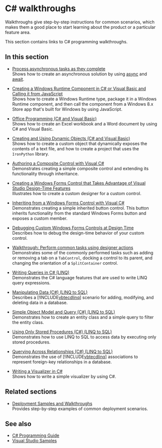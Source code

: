 # C# walkthroughs

Walkthroughs give step-by-step instructions for common scenarios, which makes them a good place to start learning about the product or a particular feature area.

 This section contains links to C# programming walkthroughs.

## In this section

- [Process asynchronous tasks as they complete](./programming-guide/concepts/async/start-multiple-async-tasks-and-process-them-as-they-complete.md)\
  Shows how to create an asynchronous solution by using [async](./language-reference/keywords/async.md) and [await](./language-reference/operators/await.md).

- [Creating a Windows Runtime Component in C# or Visual Basic and Calling it from JavaScript](/windows/uwp/winrt-components/walkthrough-creating-a-simple-windows-runtime-component-and-calling-it-from-javascript)\
  Shows how to create a Windows Runtime type, package it in a Windows Runtime component, and then call the component from a Windows 8.x Store app that's built for Windows by using JavaScript.

- [Office Programming (C# and Visual Basic)](./programming-guide/interop/walkthrough-office-programming.md)\
  Shows how to create an Excel workbook and a Word document by using C# and Visual Basic.

- [Creating and Using Dynamic Objects (C# and Visual Basic)](./programming-guide/types/walkthrough-creating-and-using-dynamic-objects.md)\
  Shows how to create a custom object that dynamically exposes the contents of a text file, and how to create a project that uses the `IronPython` library.

- [Authoring a Composite Control with Visual C#](/dotnet/desktop/winforms/controls/walkthrough-authoring-a-composite-control-with-visual-csharp)\
  Demonstrates creating a simple composite control and extending its functionality through inheritance.

- [Creating a Windows Forms Control that Takes Advantage of Visual Studio Design-Time Features](/dotnet/desktop/winforms/controls/creating-a-wf-control-design-time-features)\
  Illustrates how to create a custom designer for a custom control.

- [Inheriting from a Windows Forms Control with Visual C#](/dotnet/desktop/winforms/controls/walkthrough-inheriting-from-a-windows-forms-control-with-visual-csharp)\
  Demonstrates creating a simple inherited button control. This button inherits functionality from the standard Windows Forms button and exposes a custom member.

- [Debugging Custom Windows Forms Controls at Design Time](/dotnet/desktop/winforms/controls/walkthrough-debugging-custom-windows-forms-controls-at-design-time)\
  Describes how to debug the design-time behavior of your custom control.

- [Walkthrough: Perform common tasks using designer actions](/dotnet/desktop/winforms/controls/perform-common-tasks-design-actions)\
  Demonstrates some of the commonly performed tasks such as adding or removing a tab on a `TabControl`, docking a control to its parent, and changing the orientation of a `SplitContainer` control.

- [Writing Queries in C# (LINQ)](./programming-guide/concepts/linq/walkthrough-writing-queries-linq.md)\
  Demonstrates the C# language features that are used to write LINQ query expressions.

- [Manipulating Data (C#) (LINQ to SQL)](../framework/data/adonet/sql/linq/walkthrough-manipulating-data-csharp.md)\
  Describes a [!INCLUDE[vbtecdlinq](~/includes/vbtecdlinq-md.md)] scenario for adding, modifying, and deleting data in a database.

- [Simple Object Model and Query (C#) (LINQ to SQL)](../framework/data/adonet/sql/linq/walkthrough-simple-object-model-and-query-csharp.md)\
  Demonstrates how to create an entity class and a simple query to filter the entity class.

- [Using Only Stored Procedures (C#) (LINQ to SQL)](../framework/data/adonet/sql/linq/walkthrough-using-only-stored-procedures-csharp.md)\
  Demonstrates how to use LINQ to SQL to access data by executing only stored procedures.

- [Querying Across Relationships (C#) (LINQ to SQL)](../framework/data/adonet/sql/linq/walkthrough-querying-across-relationships-csharp.md)\
  Demonstrates the use of [!INCLUDE[vbtecdlinq](~/includes/vbtecdlinq-md.md)] associations to represent foreign-key relationships in a database.

- [Writing a Visualizer in C#](/visualstudio/debugger/walkthrough-writing-a-visualizer-in-csharp)\
  Shows how to write a simple visualizer by using C#.

## Related sections

- [Deployment Samples and Walkthroughs](/visualstudio/deployment/clickonce-deployment-samples-and-walkthroughs)\
  Provides step-by-step examples of common deployment scenarios.

## See also

- [C# Programming Guide](./programming-guide/index.md)
- [Visual Studio Samples](/visualstudio/ide/visual-studio-ide)
